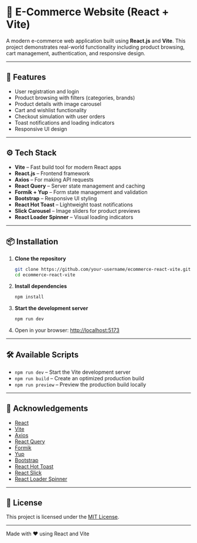 # 🛒 E-Commerce Website (React + Vite)

A modern e-commerce web application built using **React.js** and **Vite**. This project demonstrates real-world functionality including product browsing, cart management, authentication, and responsive design.

---

## 🚀 Features

- User registration and login  
- Product browsing with filters (categories, brands)  
- Product details with image carousel  
- Cart and wishlist functionality  
- Checkout simulation with user orders  
- Toast notifications and loading indicators  
- Responsive UI design  

---

## ⚙️ Tech Stack

- **Vite** – Fast build tool for modern React apps  
- **React.js** – Frontend framework  
- **Axios** – For making API requests  
- **React Query** – Server state management and caching  
- **Formik + Yup** – Form state management and validation  
- **Bootstrap** – Responsive UI styling  
- **React Hot Toast** – Lightweight toast notifications  
- **Slick Carousel** – Image sliders for product previews  
- **React Loader Spinner** – Visual loading indicators  

---

## 📦 Installation

1. **Clone the repository**
   
   ```bash
   git clone https://github.com/your-username/ecommerce-react-vite.git
   cd ecommerce-react-vite


2. **Install dependencies**

   ```bash
   npm install


3. **Start the development server**

   ```bash
   npm run dev
   ````

4. Open in your browser:
   [http://localhost:5173](http://localhost:5173)

----

## 🛠 Available Scripts

* `npm run dev` – Start the Vite development server
* `npm run build` – Create an optimized production build
* `npm run preview` – Preview the production build locally

---

## 🙌 Acknowledgements

* [React](https://reactjs.org/)
* [Vite](https://vitejs.dev/)
* [Axios](https://axios-http.com/)
* [React Query](https://tanstack.com/query)
* [Formik](https://formik.org/)
* [Yup](https://github.com/jquense/yup)
* [Bootstrap](https://getbootstrap.com/)
* [React Hot Toast](https://react-hot-toast.com/)
* [React Slick](https://react-slick.neostack.com/)
* [React Loader Spinner](https://mhnpd.github.io/react-loader-spinner/)

---

## 📄 License

This project is licensed under the [MIT License](LICENSE).

---

Made with ❤️ using React and Vite

```
